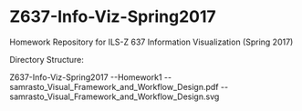 # Z637-Info-Viz-Spring2017
Homework Repository for ILS-Z 637 Information Visualization (Spring 2017) 

Directory Structure: 

Z637-Info-Viz-Spring2017
  --Homework1
     --samrasto_Visual_Framework_and_Workflow_Design.pdf
     --samrasto_Visual_Framework_and_Workflow_Design.svg
